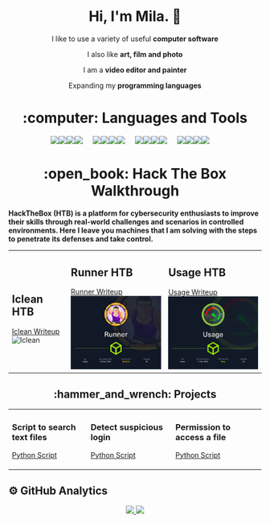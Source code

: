 
<h1 align="center">Hi, I'm Mila. 👋</h1>

<div align="center">
  <p>I like to use a variety of useful <strong>computer software</strong></p>
  <p>I also like <strong>art, film and photo</strong></p>
  <p>I am a <strong>video editor and painter</strong></p>
  <p>Expanding my <strong>programming languages</strong></p>
</div>

<div align="center">
  <h1> :computer: Languages and Tools</h1>
  <div class="languages-tools">
    <div style="display: flex; flex-wrap: wrap; justify-content: center;">
      <div style="display: flex; flex-wrap: wrap; margin-right: 20px;">
        <code><img height="20" src="https://cdn.jsdelivr.net/npm/simple-icons@3.12.2/icons/python.svg"></code>
        <code><img height="20" src="https://cdn.jsdelivr.net/npm/simple-icons@3.12.2/icons/mariadb.svg"></code>
        <code><img height="20" src="https://cdn.jsdelivr.net/npm/simple-icons@3.12.2/icons/mysql.svg"></code>
        <code><img height="20" src="https://cdn.jsdelivr.net/npm/simple-icons@3.12.2/icons/virtualbox.svg"></code>
      </div>
      <div style="display: flex; flex-wrap: wrap; margin-right: 20px;">
        <code><img height="20" src="https://cdn.jsdelivr.net/npm/simple-icons@3.12.2/icons/ubuntu.svg"></code>
        <code><img height="20" src="https://cdn.jsdelivr.net/npm/simple-icons@3.12.2/icons/windows.svg"></code>
        <code><img height="20" src="https://cdn.jsdelivr.net/npm/simple-icons@3.12.2/icons/linux.svg"></code>
        <code><img height="20" src="https://cdn.jsdelivr.net/npm/simple-icons@3.12.2/icons/splunk.svg"></code>
      </div>
      <div style="display: flex; flex-wrap: wrap; margin-right: 20px;">
        <code><img height="20" src="https://cdn.jsdelivr.net/npm/simple-icons@3.12.2/icons/adobeaftereffects.svg"></code>
        <code><img height="20" src="https://cdn.jsdelivr.net/npm/simple-icons@3.12.2/icons/adobepremierepro.svg"></code>
        <code><img height="20" src="https://cdn.jsdelivr.net/npm/simple-icons@3.12.2/icons/obsstudio.svg"></code>
        <code><img height="20" src="https://cdn.jsdelivr.net/npm/simple-icons@3.12.2/icons/blender.svg"></code>
      </div>
      <div style="display: flex; flex-wrap: wrap; margin-right: 20px;">
        <code><img height="20" src="https://cdn.jsdelivr.net/npm/simple-icons@3.12.2/icons/adobephotoshop.svg"></code>
        <code><img height="20" src="https://cdn.jsdelivr.net/npm/simple-icons@3.12.2/icons/pycharm.svg"></code>
        <code><img height="20" src="https://cdn.jsdelivr.net/npm/simple-icons@3.12.2/icons/powershell.svg"></code>
        <code><img height="20" src="https://cdn.jsdelivr.net/npm/simple-icons@3.12.2/icons/visualstudio.svg"></code>
      </div>
    </div>
  </div>
</div>


 <h1 align="center">:open_book: Hack The Box Walkthrough</h1>
<p><strong>HackTheBox (HTB) is a platform for cybersecurity enthusiasts to improve their skills through real-world challenges and scenarios in controlled environments. Here I leave you machines that I am solving with the steps to penetrate its defenses and take control.</strong></p>

<table>
  <tr>
    <td class="align-left">
      <h2>Iclean HTB</h2>
      <a href="https://github.com/Milamagof/Iclean-HTB-walkthrough/blob/41b576f70ba8164210e76ba890b0617b7f11c821/Iclean%20Writeup%20HTB.pdf"> Iclean Writeup</a>
      <br>
      <img src="https://github.com/Milamagof/Iclean-HTB-walkthrough/blob/41b576f70ba8164210e76ba890b0617b7f11c821/iclean1.png" alt="Iclean" width="200">
    </td>
    <td>
      <h2>Runner HTB</h2>
      <a href="https://github.com/Milamagof/runner.htb/blob/4d556f47c0a2b13f40fdec90ad3a2b14cfc0bd84/Runner%20Writeup%20HTB.pdf">Runner Writeup</a>
      <br>
      <img src="https://github.com/Milamagof/runner.htb/blob/4d556f47c0a2b13f40fdec90ad3a2b14cfc0bd84/runner.png" alt="Runner" width="200">
    </td>
    <td>
      <h2>Usage HTB</h2>
      <a href="https://github.com/Milamagof/Usage-HTB-Writeup/blob/ed3cc0fd71f79934a124e8afcd0d0eef3cf4e83b/Usage%20Writeup.pdf">Usage Writeup</a>
      <br>
      <img src="https://github.com/Milamagof/Usage-HTB-Writeup/blob/ed3cc0fd71f79934a124e8afcd0d0eef3cf4e83b/usage.png" alt="Usage" width="200">
    </td>
    
  </tr>
</table>


  
  </tr>
</table>

<div align="center">
  <h2>:hammer_and_wrench: Projects</h2>
  <table>
    <tr>
      <td>
        <h3> Script to search text files</h3>
        <a href="https://github.com/Milamagof/Script-to-search-text-files.git">Python Script</a>
        <br>
        <img src=" " alt="" width="200">
      </td>
      <td>
        <h3>Detect suspicious login </h3>
        <a href="https://github.com/Milamagof/algoritmo-detectar-inicio-sesion-sospechoso/blob/18654956f244d7ffd11b4ecababa60690e4fe9bd/Algoritmo%20detectar%20inicio%20sesion%20sospechoso.py">Python Script</a>
        <br>
        <img src=" " alt="" width="200">
      </td>
      <td>
        <h3>Permission to access a file </h3>
        <a href="https://github.com/Milamagof/Permiso-para-acceder-a-un-archivo/blob/10dda9a30dd1bb3881417adaff47df4bc8d85e62/Permiso%20para%20acceder%20a%20un%20archivo.py">Python Script </a>
        <br>
        <img src=" " alt="" width="200">
      </td>
    </tr>
    <tr>
  </table>
</div>

<h2>⚙️ GitHub Analytics</h2>
<p align="center">
  <a href="https://github.com/MilaMagof">
    <img height="180em" src="https://github-readme-stats-eight-theta.vercel.app/api?username=MilaMagof&show_icons=true&theme=algolia&include_all_commits=true&count_private=true"/>
    <img height="180em" src="https://github-readme-stats-eight-theta.vercel.app/api/top-langs/?username=MilaMagof&layout=compact&langs_count=8&theme=algolia"/>
  </a>
</p>

</body>
</html>
